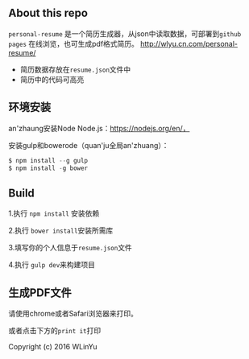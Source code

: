 ## About this repo

`personal-resume` 是一个简历生成器，从json中读取数据，可部署到`github pages`
在线浏览，也可生成pdf格式简历。 http://wlyu.cn.com/personal-resume/

 - 简历数据存放在`resume.json`文件中
 - 简历中的代码可高亮

## 环境安装

an'zhaung安装Node
Node.js：https://nodejs.org/en/，

安装gulp和bowerode（quan'ju全局an'zhuang）：

```js
$ npm install --g gulp
$ npm install -g bower
```

## Build

 1.执行 `npm install` 安装依赖

 2.执行 `bower install`安装所需库

 3.填写你的个人信息于`resume.json`文件

 4.执行 `gulp dev`来构建项目

## 生成PDF文件

请使用chrome或者Safari浏览器来打印。

或者点击下方的`print it`打印

 Copyright (c) 2016 WLinYu
